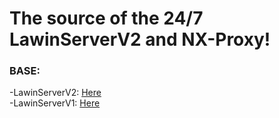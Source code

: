 # The source of the 24/7 LawinServerV2 and NX-Proxy!

### BASE:

-LawinServerV2: <a href="https://github.com/Lawin0129/LawinServerV2">Here</a>
<br>
-LawinServerV1: <a href="https://github.com/Lawin0129/LawinServer">Here</a>
